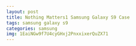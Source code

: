 ```yaml
---
layout: post
title: Nothing Matters1 Samsung Galaxy S9 Case
tags: samsung galaxy s9
categories: samsung
img: 1EaiNGw9f7U4cyGHxj2PnxxixerQuZX71
---
```

